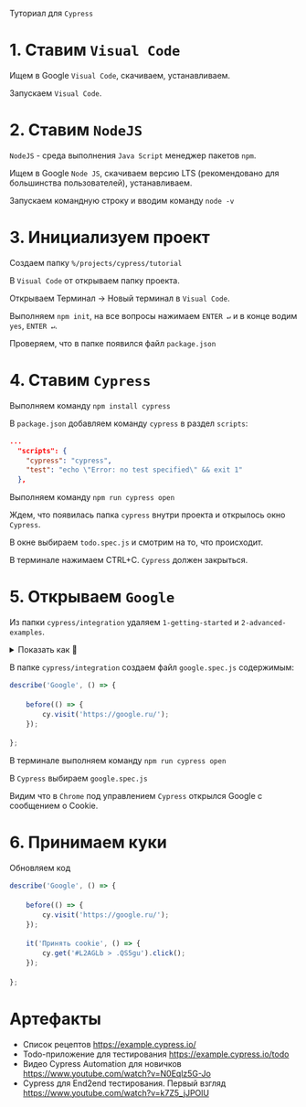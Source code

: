 Туториал для `Cypress`

# 1. Ставим `Visual Code`

Ищем в Google `Visual Code`, скачиваем, устанавливаем.

Запускаем `Visual Code`.

# 2. Ставим `NodeJS`

`NodeJS` - среда выполнения `Java Script` менеджер пакетов `npm`.

Ищем в Google `Node JS`, скачиваем версию LTS (рекомендовано для большинства пользователей), устанавливаем.

Запускаем командную строку и вводим команду `node -v`

# 3. Инициализуем проект

Создаем папку `%/projects/cypress/tutorial`

В `Visual Code` от открываем папку проекта.

Открываем Терминал → Новый терминал в `Visual Code`.

Выполняем `npm init`, на все вопросы нажимаем `ENTER ↵` и в конце водим `yes`, `ENTER ↵`.

Проверяем, что в папке появился файл `package.json`

# 4. Ставим `Cypress`

Выполняем команду `npm install cypress`

В `package.json` добавляем команду `cypress` в раздел `scripts`:

```json
...
  "scripts": {
    "cypress": "cypress",
    "test": "echo \"Error: no test specified\" && exit 1"
  },
```

Выполняем команду `npm run cypress open`

Ждем, что появилась папка `cypress` внутри проекта и открылось окно `Cypress`.

В окне выбираем `todo.spec.js` и смотрим на то, что происходит.

В терминале нажимаем CTRL+C. `Cypress` должен закрыться.

# 5. Открываем `Google`

Из папки `cypress/integration` удаляем `1-getting-started` и `2-advanced-examples`.

<details>
  <summary>Показать как 🤔</summary>

  ![](gif/remove_tutorial_specs.gif)
  
</details>

В папке `cypress/integration` создаем файл `google.spec.js` содержимым:

```javascript
describe('Google', () => {

    before(() => {
        cy.visit('https://google.ru/');
    });

};
```

В терминале выполняем команду `npm run cypress open`

В `Cypress` выбираем `google.spec.js`

Видим что в `Chrome` под управлением `Cypress` открылся Google с сообщением о Cookie.

# 6. Принимаем куки

Обновляем код

```javascript
describe('Google', () => {

    before(() => {
        cy.visit('https://google.ru/');
    });

    it('Принять cookie', () => {
        cy.get('#L2AGLb > .QS5gu').click();
    });

};
```

# Артефакты

* Список рецептов https://example.cypress.io/
* Todo-приложение для тестирования https://example.cypress.io/todo
* Видео Cypress Automation для новичков https://www.youtube.com/watch?v=N0Eqlz5G-Jo
* Cypress для End2end тестирования. Первый взгляд https://www.youtube.com/watch?v=k7Z5_jJPOlU
